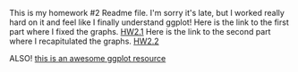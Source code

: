 This is my homework #2 Readme file. 
I'm sorry it's late, but I worked really hard on it and feel like I finally understand ggplot! 
Here is the link to the first part where I fixed the graphs.
[HW2.1](HW02_A_Graph-Fails.md)
Here is the link to the second part where I recapitulated the graphs. 
[HW2.2](https://github.com/abockhughes/HW02/blob/master/HW02_B_Mimic_starter.md)

ALSO! [this is an awesome ggplot resource](https://rstudio.com/wp-content/uploads/2015/03/ggplot2-cheatsheet.pdf)